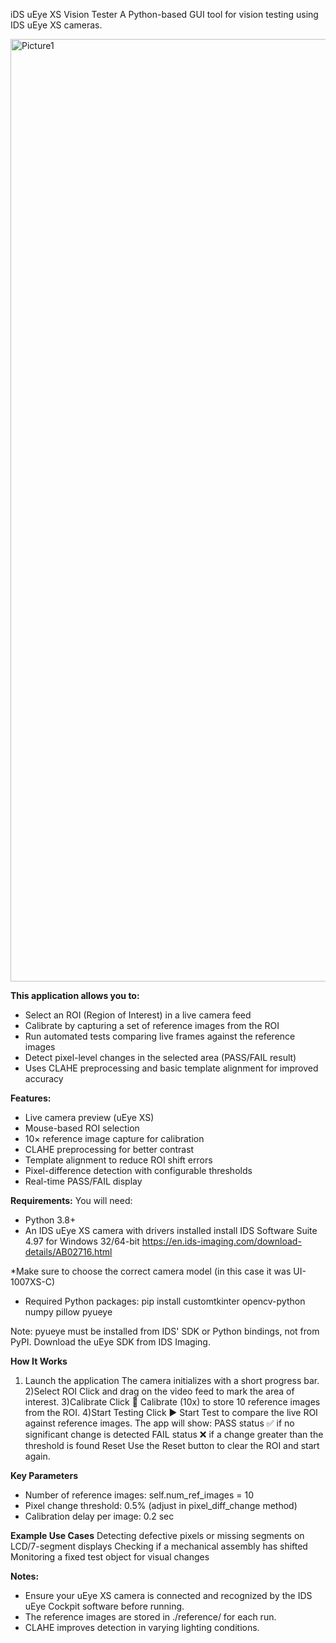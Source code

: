 iDS uEye XS Vision Tester
A Python-based GUI tool for vision testing using IDS uEye XS cameras.

<img width="3856" height="1508" alt="Picture1" src="https://github.com/user-attachments/assets/6db5d7da-195b-4058-a931-e1ced7fd7661" />

**This application allows you to:**
- Select an ROI (Region of Interest) in a live camera feed
- Calibrate by capturing a set of reference images from the ROI
- Run automated tests comparing live frames against the reference images
- Detect pixel-level changes in the selected area (PASS/FAIL result)
- Uses CLAHE preprocessing and basic template alignment for improved accuracy

**Features:**
- Live camera preview (uEye XS)
- Mouse-based ROI selection
- 10× reference image capture for calibration
- CLAHE preprocessing for better contrast
- Template alignment to reduce ROI shift errors
- Pixel-difference detection with configurable thresholds
- Real-time PASS/FAIL display

**Requirements:**
You will need:
- Python 3.8+
- An IDS uEye XS camera with drivers installed
install IDS Software Suite 4.97 for Windows 32/64-bit
https://en.ids-imaging.com/download-details/AB02716.html

*Make sure to choose the correct camera model (in this case it was UI-1007XS-C)

- Required Python packages:
pip install customtkinter opencv-python numpy pillow pyueye

Note:
pyueye must be installed from IDS' SDK or Python bindings, not from PyPI.
Download the uEye SDK from IDS Imaging.

**How It Works**
1) Launch the application
The camera initializes with a short progress bar.
2)Select ROI
Click and drag on the video feed to mark the area of interest.
3)Calibrate
Click 📸 Calibrate (10x) to store 10 reference images from the ROI.
4)Start Testing
Click ▶️ Start Test to compare the live ROI against reference images.
The app will show:
PASS status ✅ if no significant change is detected
FAIL status ❌ if a change greater than the threshold is found
Reset
Use the Reset button to clear the ROI and start again.

**Key Parameters**
- Number of reference images: self.num_ref_images = 10
- Pixel change threshold: 0.5% (adjust in pixel_diff_change method)
- Calibration delay per image: 0.2 sec

**Example Use Cases**
Detecting defective pixels or missing segments on LCD/7-segment displays
Checking if a mechanical assembly has shifted
Monitoring a fixed test object for visual changes

**Notes:**
- Ensure your uEye XS camera is connected and recognized by the IDS uEye Cockpit software before running.
- The reference images are stored in ./reference/ for each run.
- CLAHE improves detection in varying lighting conditions.


